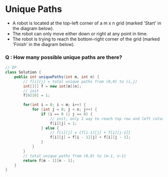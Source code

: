 # Unique Paths
- A robot is located at the top-left corner of a m x n grid (marked 'Start' in the diagram below).
- The robot can only move either down or right at any point in time. 
- The robot is trying to reach the bottom-right corner of the grid (marked 'Finish' in the diagram below).

### Q : How many possible unique paths are there?

```java
// DP
class Solution {
    public int uniquePaths(int m, int n) {
        // f[i][j] = total unique paths from (0,0) to (i,j)
        int[][] f = new int[m][n];
        // init
        f[0][0] = 1;
        
        for(int i = 0; i < m; i++) { 
            for (int j = 0; j < n; j++) { 
                if (i == 0 || j == 0) {
                    // init, only 1 way to reach top row and left column
                    f[i][j] = 1; 
                } else {
                    // f[i][j] = {f[i-1][j] + f[i][j-1]}
                    f[i][j] = f[i - 1][j] + f[i][j - 1];
                }
            }  
        } 
        // total unique paths from (0,0) to (m-1, n-1)
        return f[m - 1][n - 1];
    }
}
```